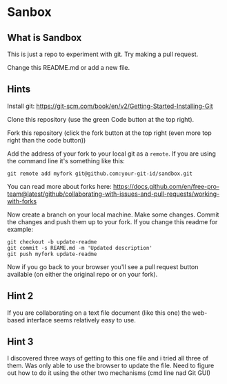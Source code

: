 # Sanbox

## What is Sandbox
This is just a repo to experiment with git.
Try making a pull request.

Change this README.md or add a new file.

## Hints
Install git: https://git-scm.com/book/en/v2/Getting-Started-Installing-Git

Clone this repository (use the green Code button at the top right).

Fork this repository (click the fork button at the top right 
    (even more top right than the code button))

Add the address of your fork to your local git as a `remote`.
If you are using the command line it's something like this:
```
git remote add myfork git@github.com:your-git-id/sandbox.git
```

You can read more about forks here: https://docs.github.com/en/free-pro-team@latest/github/collaborating-with-issues-and-pull-requests/working-with-forks

Now create a branch on your local machine. Make some changes. Commit the changes and push them
up to your fork.
If you change this readme for example:

```
git checkout -b update-readme
git commit -s REAME.md -m 'Updated description'
git push myfork update-readme
```

Now if you go back to your browser you'll see a pull request button available (on either the
original repo or on your fork). 

## Hint 2

If you are collaborating on a text file document (like this one) the web-based interface seems relatively easy to use.

## Hint 3

I discovered three ways of getting to this one file and i tried all three of them. Was only able to use the browser to update the file. Need to figure out how to do it using the other two mechanisms (cmd line nad Git GUI)
